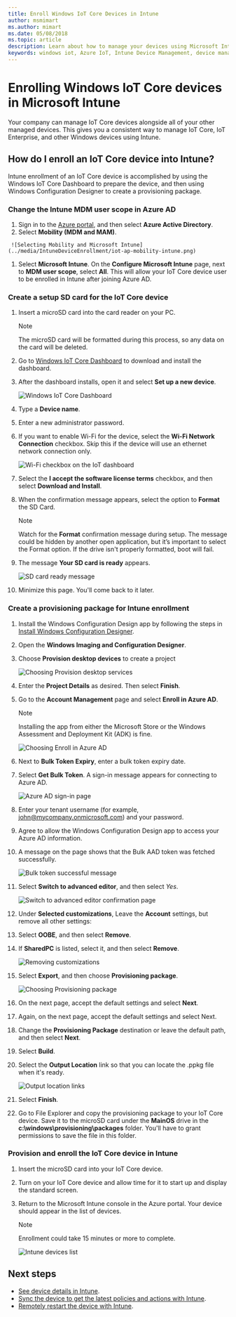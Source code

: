 ```yaml
---
title: Enroll Windows IoT Core Devices in Intune
author: msmimart
ms.author: mimart
ms.date: 05/08/2018
ms.topic: article
description: Learn about how to manage your devices using Microsoft Intune Device Management and Windows IoT.
keywords: windows iot, Azure IoT, Intune Device Management, device management
---
```

# Enrolling Windows IoT Core devices in Microsoft Intune

Your company can manage IoT Core devices alongside all of your other managed devices. This gives you a consistent way to manage IoT Core, IoT Enterprise, and other Windows devices using Intune.

## How do I enroll an IoT Core device into Intune?

Intune enrollment of an IoT Core device is accomplished by using the Windows IoT Core Dashboard to prepare the device, and then using Windows Configuration Designer to create a provisioning package.

### Change the Intune MDM user scope in Azure AD

1. Sign in to the [Azure portal](https://portal.azure.com), and then select **Azure Active Directory**.
2. Select **Mobility (MDM and MAM)**.


~~~
 ![Selecting Mobility and Microsoft Intune](../media/IntuneDeviceEnrollment/iot-ap-mobility-intune.png)
~~~
1. Select **Microsoft Intune**. On the **Configure Microsoft Intune** page, next to **MDM user scope**, select **All**. This will allow your IoT Core device user to be enrolled in Intune after joining Azure AD.

### Create a setup SD card for the IoT Core device
1. Insert a microSD card into the card reader on your PC. 
     > [!NOTE]
     > The microSD card will be formatted during this process, so any data on the card will be deleted.
2. Go to [Windows IoT Core Dashboard](https://docs.microsoft.com/windows/iot-core/connect-your-device/iotdashboard) to download and install the dashboard.
3. After the dashboard installs, open it and select **Set up a new device**.

     ![Windows IoT Core Dashboard](../media/IntuneDeviceEnrollment/IoT-dashboard-my-devices.png)

4. Type a **Device name**.
5. Enter a new administrator password. 
6. If you want to enable Wi-Fi for the device, select the **Wi-Fi Network Connection** checkbox. Skip this if the device will use an ethernet network connection only.

     ![Wi-Fi checkbox on the IoT dashboard](../media/IntuneDeviceEnrollment/IoT-dashboard-wifi-connection.png)

7. Select the **I accept the software license terms** checkbox, and then select **Download and Install**.
8. When the confirmation message appears, select the option to **Format** the SD Card. 
     > [!NOTE]
     > Watch for the **Format** confirmation message during setup. The message could be hidden by another open application, but it’s important to select the Format option. If the drive isn't properly formatted, boot will fail.
9. The message **Your SD card is ready** appears.

     ![SD card ready message](../media/IntuneDeviceEnrollment/IoT-dashboard-sd-card-ready.png)

10. Minimize this page.  You'll come back to it later.

### Create a provisioning package for Intune enrollment
1. Install the Windows Configuration Design app by following the steps in [Install Windows Configuration Designer](https://docs.microsoft.com/windows/configuration/provisioning-packages/provisioning-install-icd).

2. Open the **Windows Imaging and Configuration Designer**.
3. Choose **Provision desktop devices** to create a project 

     ![Choosing Provision desktop services](../media/IntuneDeviceEnrollment/iot-wcd-provision-desktop-devices.png)

4. Enter the **Project Details** as desired. Then select **Finish**.
5. Go to the **Account Management** page and select **Enroll in Azure AD**.
      > [!NOTE]
     > Installing the app from either the Microsoft Store or the Windows Assessment and Deployment Kit (ADK) is fine.

     ![Choosing Enroll in Azure AD](../media/IntuneDeviceEnrollment/iot-wcd-enroll-in-azure-ad.png)

6. Next to **Bulk Token Expiry**, enter a bulk token expiry date.
7. Select **Get Bulk Token**. A sign-in message appears for connecting to Azure AD.

     ![Azure AD sign-in page](../media/IntuneDeviceEnrollment/iot-wcd-sign-in.png)

8. Enter your tenant username (for example, john@mycompany.onmicrosoft.com) and your password.   
9. Agree to allow the Windows Configuration Design app to access your Azure AD information. 
10. A message on the page shows that the Bulk AAD token was fetched successfully.

     ![Bulk token successful message](../media/IntuneDeviceEnrollment/iot-wcd-bulk-token-successful.png)

11. Select **Switch to advanced editor**, and then select *Yes*.

     ![Switch to advanced editor confirmation page](../media/IntuneDeviceEnrollment/iot-wcd-switch-to-advanced-editor.png)

12. Under **Selected customizations**, Leave the **Account** settings, but remove all other settings:
13. Select **OOBE**, and then select **Remove**.
14. If **SharedPC** is listed, select it, and then select **Remove**.

     ![Removing customizations](../media/IntuneDeviceEnrollment/iot-wcd-select-customizations.png)

15. Select **Export**, and then choose **Provisioning package**.

     ![Choosing Provisioning package](../media/IntuneDeviceEnrollment/iot-wcd-export-provisioning-package.png)

16. On the next page, accept the default settings and select **Next**.
17. Again, on the next page, accept the default settings and select Next.
18. Change the **Provisioning Package** destination or leave the default path, and then select **Next**.
19. Select **Build**.
20. Select the **Output Location** link so that you can locate the .ppkg file when it's ready.

     ![Output location links](../media/IntuneDeviceEnrollment/iot-wcd-all-done.png)

21. Select **Finish**.
22. Go to File Explorer and copy the provisioning package to your IoT Core device. Save it to the microSD card under the **MainOS** drive in the **c:\windows\provisioning\packages** folder.  You'll have to grant permissions to save the file in this folder.

### Provision and enroll the IoT Core device in Intune
1. Insert the microSD card into your IoT Core device.
2. Turn on your IoT Core device and allow time for it to start up and display the standard screen. 
3. Return to the Microsoft Intune console in the Azure portal. Your device should appear in the list of devices.
     > [!NOTE]
     > Enrollment could take 15 minutes or more to complete.

     ![Intune devices list](../media/IntuneDeviceEnrollment/iot-ap-devices-after-enrollment.png)

## Next steps
- [See device details in Intune](https://docs.microsoft.com/intune/device-inventory).
- [Sync the device to get the latest policies and actions with Intune](https://docs.microsoft.com/intune/device-sync).
- [Remotely restart the device with Intune](https://docs.microsoft.com/intune/device-restart).
